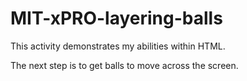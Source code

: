 # MIT-xPRO-layering-balls
This activity demonstrates my abilities within HTML.

The next step is to get balls to move across the screen.
